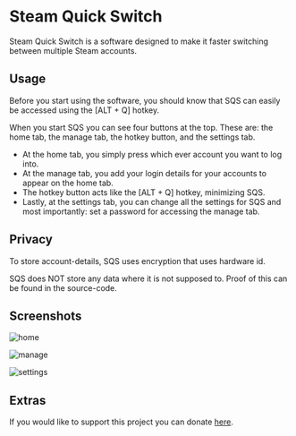 # Steam Quick Switch
Steam Quick Switch is a software designed to make it faster switching between multiple Steam accounts. 

## Usage
Before you start using the software, you should know that SQS can easily be accessed using the [ALT + Q] hotkey.

When you start SQS you can see four buttons at the top. These are: the home tab, the manage tab, the hotkey button, and the settings tab.

- At the home tab, you simply press which ever account you want to log into.
- At the manage tab, you add your login details for your accounts to appear on the home tab.
- The hotkey button acts like the [ALT + Q] hotkey, minimizing SQS.
- Lastly, at the settings tab, you can change all the settings for SQS and most importantly: set a password for accessing the manage tab.


## Privacy

To store account-details, SQS uses encryption that uses hardware id.

SQS does NOT store any data where it is not supposed to. Proof of this can be found in the source-code.

## Screenshots
![home](https://user-images.githubusercontent.com/39988708/52696946-9db15d00-2f70-11e9-8396-7203790f1e68.png)

![manage](https://user-images.githubusercontent.com/39988708/52697394-a9e9ea00-2f71-11e9-86ac-8eebb3b079fe.png)

![settings](https://user-images.githubusercontent.com/39988708/52697415-b5d5ac00-2f71-11e9-823b-a76e92ea4edd.png)

## Extras
If you would like to support this project you can donate [here](https://www.paypal.me/MattiasAldhagen).
